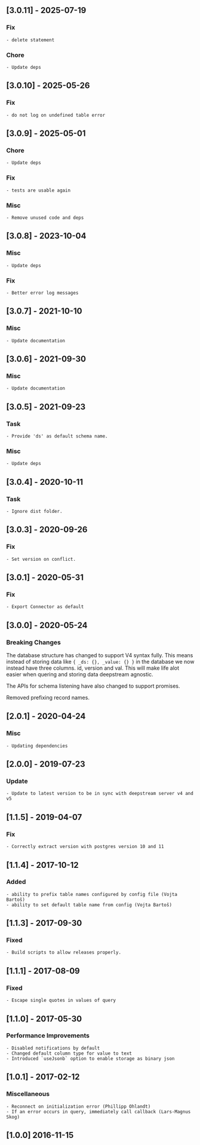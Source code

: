 ## [3.0.11] - 2025-07-19

### Fix
    - delete statement

### Chore
    - Update deps

## [3.0.10] - 2025-05-26

### Fix
    - do not log on undefined table error

## [3.0.9] - 2025-05-01

### Chore
    - Update deps

### Fix
    - tests are usable again

### Misc
    - Remove unused code and deps

## [3.0.8] - 2023-10-04

### Misc
    - Update deps
### Fix
    - Better error log messages

## [3.0.7] - 2021-10-10

### Misc
    - Update documentation

## [3.0.6] - 2021-09-30

### Misc
    - Update documentation

## [3.0.5] - 2021-09-23

### Task
    - Provide 'ds' as default schema name.

### Misc
    - Update deps

## [3.0.4] - 2020-10-11

### Task
    - Ignore dist folder.

## [3.0.3] - 2020-09-26

### Fix
    - Set version on conflict.

## [3.0.1] - 2020-05-31

### Fix
    - Export Connector as default

## [3.0.0] - 2020-05-24

### Breaking Changes

The database structure has changed to support V4 syntax fully.
This means instead of storing data like `{ _ds: {}, _value: {} }` in the database
we now instead have three columns. id, version and val. This will make life alot
easier when quering and storing data deepstream agnostic.

The APIs for schema listening have also changed to support promises.

Removed prefixing record names.

## [2.0.1] - 2020-04-24

### Misc
    - Updating dependencies

## [2.0.0] - 2019-07-23

### Update
    - Update to latest version to be in sync with deepstream server v4 and v5

## [1.1.5] - 2019-04-07

### Fix
    - Correctly extract version with postgres version 10 and 11

## [1.1.4] - 2017-10-12

### Added
	- ability to prefix table names configured by config file (Vojta Bartoš)
	- ability to set default table name from config (Vojta Bartoš)

## [1.1.3] - 2017-09-30

### Fixed
    - Build scripts to allow releases properly.

## [1.1.1] - 2017-08-09

### Fixed
    - Escape single quotes in values of query

## [1.1.0] - 2017-05-30

### Performance Improvements
    - Disabled notifications by default
    - Changed default column type for value to text
    - Introduced `useJsonb` option to enable storage as binary json

## [1.0.1] - 2017-02-12

### Miscellaneous
    - Reconnect on initialization error (Phillipp Ohlandt)
    - If an error occurs in query, immediately call callback (Lars-Magnus Skog)

## [1.0.0] 2016-11-15
